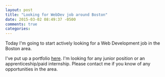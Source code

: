 ```yaml
---
layout: post
title: "Looking for WebDev job around Boston"
date: 2015-03-02 08:49:37 -0500
comments: true
categories: 
---
```

Today I'm going to start actively looking for a Web Development job in the Boston area.

I've put up a portfolio [here](/portfolio). I'm looking for any junior position or an apprenticeship/paid internship. Please contact me if you know of any opportunities in the area.
